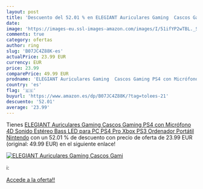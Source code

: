```yaml
---
layout: post
title: 'Descuento del 52.01 % en ELEGIANT Auriculares Gaming  Cascos Gami'
date: 
image: 'https://images-eu.ssl-images-amazon.com/images/I/51ifYP2wTBL._SL200_.jpg'
comments: true
category: ofertas
author: ring
slug: 'B07JC4Z88K-es'
actualPrice: 23.99 EUR
currency: EUR
price: 23.99
comparePrice: 49.99 EUR
prodname: 'ELEGIANT Auriculares Gaming  Cascos Gaming PS4 con Micrófono 4D Sonido Estéreo Bass LED para PC PS4 Pro Xbox PS3 Ordenador Portátil Nintendo'
country: 'es'
flag: '🇪🇸'
buyurl: 'https://www.amazon.es/dp/B07JC4Z88K/?tag=tolees-21'
descuento: '52.01'
average: '23.99'
---
```


Tienes [ELEGIANT Auriculares Gaming  Cascos Gaming PS4 con Micrófono 4D Sonido Estéreo Bass LED para PC PS4 Pro Xbox PS3 Ordenador Portátil Nintendo](https://www.amazon.es/dp/B07JC4Z88K/?tag=tolees-21) con un 52.01 % de descuento con precio de oferta de 23.99 EUR (original: 49.99 EUR) en el siguiente enlace!

[![ELEGIANT Auriculares Gaming  Cascos Gami](https://images-eu.ssl-images-amazon.com/images/I/51ifYP2wTBL._SL200_.jpg)](https://www.amazon.es/dp/B07JC4Z88K/?tag=tolees-21)

ℹ️:


[Accede a la oferta!!](https://www.amazon.es/dp/B07JC4Z88K/?tag=tolees-21)
